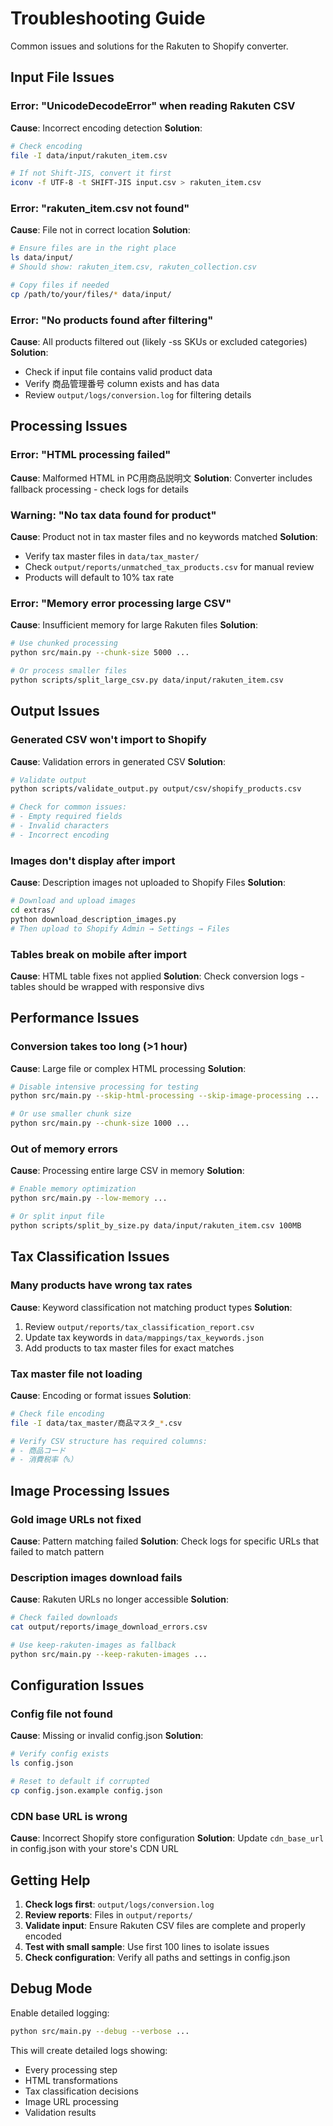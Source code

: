 # Troubleshooting Guide

Common issues and solutions for the Rakuten to Shopify converter.

## Input File Issues

### Error: "UnicodeDecodeError" when reading Rakuten CSV
**Cause**: Incorrect encoding detection
**Solution**:
```bash
# Check encoding
file -I data/input/rakuten_item.csv

# If not Shift-JIS, convert it first
iconv -f UTF-8 -t SHIFT-JIS input.csv > rakuten_item.csv
```

### Error: "rakuten_item.csv not found"
**Cause**: File not in correct location
**Solution**:
```bash
# Ensure files are in the right place
ls data/input/
# Should show: rakuten_item.csv, rakuten_collection.csv

# Copy files if needed
cp /path/to/your/files/* data/input/
```

### Error: "No products found after filtering"
**Cause**: All products filtered out (likely -ss SKUs or excluded categories)
**Solution**:
- Check if input file contains valid product data
- Verify 商品管理番号 column exists and has data
- Review `output/logs/conversion.log` for filtering details

## Processing Issues

### Error: "HTML processing failed"
**Cause**: Malformed HTML in PC用商品説明文
**Solution**: Converter includes fallback processing - check logs for details

### Warning: "No tax data found for product"
**Cause**: Product not in tax master files and no keywords matched
**Solution**:
- Verify tax master files in `data/tax_master/`
- Check `output/reports/unmatched_tax_products.csv` for manual review
- Products will default to 10% tax rate

### Error: "Memory error processing large CSV"
**Cause**: Insufficient memory for large Rakuten files
**Solution**:
```bash
# Use chunked processing
python src/main.py --chunk-size 5000 ...

# Or process smaller files
python scripts/split_large_csv.py data/input/rakuten_item.csv
```

## Output Issues

### Generated CSV won't import to Shopify
**Cause**: Validation errors in generated CSV
**Solution**:
```bash
# Validate output
python scripts/validate_output.py output/csv/shopify_products.csv

# Check for common issues:
# - Empty required fields
# - Invalid characters
# - Incorrect encoding
```

### Images don't display after import
**Cause**: Description images not uploaded to Shopify Files
**Solution**:
```bash
# Download and upload images
cd extras/
python download_description_images.py
# Then upload to Shopify Admin → Settings → Files
```

### Tables break on mobile after import
**Cause**: HTML table fixes not applied
**Solution**: Check conversion logs - tables should be wrapped with responsive divs

## Performance Issues

### Conversion takes too long (>1 hour)
**Cause**: Large file or complex HTML processing
**Solution**:
```bash
# Disable intensive processing for testing
python src/main.py --skip-html-processing --skip-image-processing ...

# Or use smaller chunk size
python src/main.py --chunk-size 1000 ...
```

### Out of memory errors
**Cause**: Processing entire large CSV in memory
**Solution**:
```bash
# Enable memory optimization
python src/main.py --low-memory ...

# Or split input file
python scripts/split_by_size.py data/input/rakuten_item.csv 100MB
```

## Tax Classification Issues

### Many products have wrong tax rates
**Cause**: Keyword classification not matching product types
**Solution**:
1. Review `output/reports/tax_classification_report.csv`
2. Update tax keywords in `data/mappings/tax_keywords.json`
3. Add products to tax master files for exact matches

### Tax master file not loading
**Cause**: Encoding or format issues
**Solution**:
```bash
# Check file encoding
file -I data/tax_master/商品マスタ_*.csv

# Verify CSV structure has required columns:
# - 商品コード
# - 消費税率（%）
```

## Image Processing Issues

### Gold image URLs not fixed
**Cause**: Pattern matching failed
**Solution**: Check logs for specific URLs that failed to match pattern

### Description images download fails
**Cause**: Rakuten URLs no longer accessible
**Solution**:
```bash
# Check failed downloads
cat output/reports/image_download_errors.csv

# Use keep-rakuten-images as fallback
python src/main.py --keep-rakuten-images ...
```

## Configuration Issues

### Config file not found
**Cause**: Missing or invalid config.json
**Solution**:
```bash
# Verify config exists
ls config.json

# Reset to default if corrupted
cp config.json.example config.json
```

### CDN base URL is wrong
**Cause**: Incorrect Shopify store configuration
**Solution**: Update `cdn_base_url` in config.json with your store's CDN URL

## Getting Help

1. **Check logs first**: `output/logs/conversion.log`
2. **Review reports**: Files in `output/reports/`
3. **Validate input**: Ensure Rakuten CSV files are complete and properly encoded
4. **Test with small sample**: Use first 100 lines to isolate issues
5. **Check configuration**: Verify all paths and settings in config.json

## Debug Mode

Enable detailed logging:
```bash
python src/main.py --debug --verbose ...
```

This will create detailed logs showing:
- Every processing step
- HTML transformations
- Tax classification decisions
- Image URL processing
- Validation results